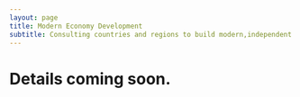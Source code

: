 ```yaml
---
layout: page
title: Modern Economy Development
subtitle: Consulting countries and regions to build modern,independent economies around their cultures. 
---
```


# Details coming soon. 